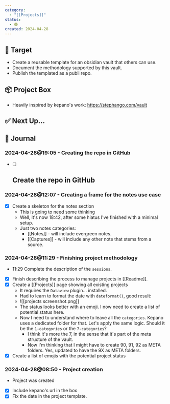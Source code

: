 ```yaml
---
category:
  - "[[Projects]]"
status:
  - 🟢
created: 2024-04-28
---
```

## 🎯 Target

- Create a reusable template for an obsidian vault that others can use.
- Document the methodology supported by this vault.
- Publish the templated as a publi repo.

## 📦 Project Box

- Heavily inspired by kepano's work: https://stephango.com/vault

## ✅ Next Up…


## 🌱 Journal

### 2024-04-28@19:05 - Creating the repo in GitHub

- [ ] Create the repo in GitHub
	- 

### 2024-04-28@12:07 - Creating a frame for the notes use case

- [x] Create a skeleton for the notes section
	- This is going to need some thinking
	- Well, it's now 18:42, after some hiatus I've finished with a minimal setup.
	- Just two notes categories:
		- [[Notes]] - will include evergreen notes.
		- [[Captures]] - will include any other note that stems from a source.

### 2024-04-28@11:29 - Finishing project methodology

- 11:29 Complete the description of the `sessions`.
- [x] Finish describing the process to manage projects in [[Readme]].
- [x] Create a [[Projects]] page showing all existing projects
	- It requires the `Dataview` plugin… installed.
	- Had to learn to format the date with `dateformat()`, good result:
	- ![[projects screenshot.png]]
	- The status looks better with an emoji. I now need to create a list of potential status here.
	- Now I need to understand where to leave all the `categories`. Kepano uses a dedicated folder for that. Let's apply the same logic. Should it be the `1-categories` or the `7-categories`?
		- I think it's more the 7, in the sense that it's part of the meta structure of the vault.
		- Now I'm thinking that I might have to create 90, 91, 92 as META folders. Yes, updated to have the 9X as META folders.
- [x] Create a list of emojis with the potential project status

### 2024-04-28@08:50 - Project creation

- Project was created
- [x] Include kepano's url in the box
- [x] Fix the date in the project template.